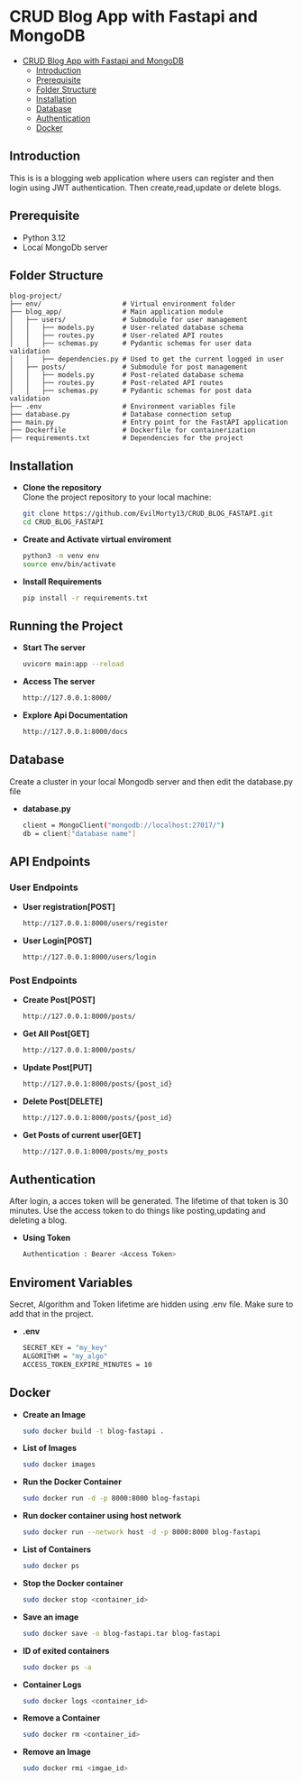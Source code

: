 # CRUD Blog App with Fastapi and MongoDB

- [CRUD Blog App with Fastapi and MongoDB](#crud-blog-app-with-fastapi-and-mongodb)
  - [Introduction](#introduction)
  - [Prerequisite](#prerequisite)
  - [Folder Structure](#folder-structure)
  - [Installation](#installation)
  - [Database](#database)
  - [Authentication](#authentication)
  - [Docker](#docker)


## Introduction
This is is a blogging web application where users can register and then login using JWT authentication. Then create,read,update or delete blogs.

## Prerequisite

- Python 3.12
- Local MongoDb server
  

## Folder Structure

```paintext
blog-project/
├── env/                    # Virtual environment folder 
├── blog_app/               # Main application module
│   ├── users/              # Submodule for user management
│   │   ├── models.py       # User-related database schema
│   │   ├── routes.py       # User-related API routes
│   │   ├── schemas.py      # Pydantic schemas for user data validation
│   │   ├── dependencies.py # Used to get the current logged in user
│   ├── posts/              # Submodule for post management
│   │   ├── models.py       # Post-related database schema
│   │   ├── routes.py       # Post-related API routes
│   │   ├── schemas.py      # Pydantic schemas for post data validation
├── .env                    # Environment variables file
├── database.py             # Database connection setup
├── main.py                 # Entry point for the FastAPI application
├── Dockerfile              # Dockerfile for containerization
├── requirements.txt        # Dependencies for the project
```



## Installation

 
- **Clone the repository**  
   Clone the project repository to your local machine:
   ```bash
   git clone https://github.com/EvilMorty13/CRUD_BLOG_FASTAPI.git
   cd CRUD_BLOG_FASTAPI
   ```
 
- **Create and Activate virtual enviroment**

   ```bash
   python3 -m venv env
   source env/bin/activate
   ```
- **Install Requirements**
    ```bash
    pip install -r requirements.txt
   ```


## Running the Project

- **Start The server**
    ```bash
   uvicorn main:app --reload
   ```

- **Access The server**
    ```bash
   http://127.0.0.1:8000/
   ```

- **Explore Api Documentation**
    ```bash
   http://127.0.0.1:8000/docs
   ```

## Database
Create a cluster in your local Mongodb server and then edit the database.py file

- **database.py**
    ```bash
    client = MongoClient("mongodb://localhost:27017/")
   db = client["database name"]
   ```

## API Endpoints

### User Endpoints

- **User registration[POST]**
    ```bash
   http://127.0.0.1:8000/users/register
   ```
- **User Login[POST]**
    ```bash
   http://127.0.0.1:8000/users/login
   ```

### Post Endpoints

- **Create Post[POST]**
    ```bash
   http://127.0.0.1:8000/posts/
   ```
- **Get All Post[GET]**
    ```bash
   http://127.0.0.1:8000/posts/
   ```
- **Update Post[PUT]**
    ```bash
   http://127.0.0.1:8000/posts/{post_id}
   ```
- **Delete Post[DELETE]**
    ```bash
   http://127.0.0.1:8000/posts/{post_id}
   ```
- **Get Posts of current user[GET]**
    ```bash
   http://127.0.0.1:8000/posts/my_posts
   ```

## Authentication
After login, a acces token will be generated.
   The lifetime of that token is 30 minutes. Use the access token to do things like posting,updating and deleting a blog.

- **Using Token**
    ```bash
   Authentication : Bearer <Access Token>
   ```

## Enviroment Variables 
Secret, Algorithm and Token lifetime are hidden using .env file. Make sure to add that in the project.

- **.env**
    ```bash
   SECRET_KEY = "my_key"
   ALGORITHM = "my_algo"
   ACCESS_TOKEN_EXPIRE_MINUTES = 10  
   ```

## Docker

- **Create an Image**
    ```bash
   sudo docker build -t blog-fastapi .
   ```

- **List of Images**
    ```bash
   sudo docker images
   ```

- **Run the Docker Container**
    ```bash
   sudo docker run -d -p 8000:8000 blog-fastapi
   ```

- **Run docker container using host network**
   ```bash
   sudo docker run --network host -d -p 8000:8000 blog-fastapi
   ```

- **List of Containers**
    ```bash
   sudo docker ps
   ```

- **Stop the Docker container**
    ```bash
   sudo docker stop <container_id>
   ```

- **Save an image**
    ```bash
   sudo docker save -o blog-fastapi.tar blog-fastapi
   ```

- **ID of exited containers**
    ```bash
   sudo docker ps -a
   ```

- **Container Logs**
   ```bash
   sudo docker logs <container_id>
   ```

- **Remove a Container**
   ```bash
   sudo docker rm <container_id>
   ```

- **Remove an Image**
   ```bash
   sudo docker rmi <imgae_id>
   ```




